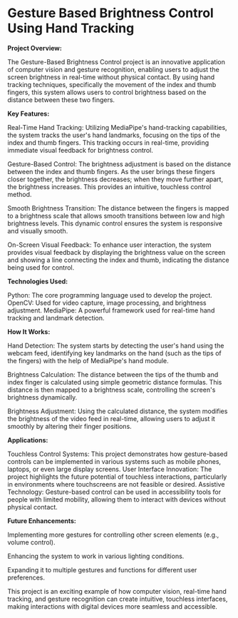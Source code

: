 # Gesture Based Brightness Control Using Hand Tracking

**Project Overview:**

The Gesture-Based Brightness Control project is an innovative application of computer vision and gesture recognition, enabling users to adjust the screen brightness in real-time without physical contact. By using hand tracking techniques, specifically the movement of the index and thumb fingers, this system allows users to control brightness based on the distance between these two fingers.

**Key Features:**

Real-Time Hand Tracking: Utilizing MediaPipe's hand-tracking capabilities, the system tracks the user's hand landmarks, focusing on the tips of the index and thumb fingers. This tracking occurs in real-time, providing immediate visual feedback for brightness control.

Gesture-Based Control: The brightness adjustment is based on the distance between the index and thumb fingers. As the user brings these fingers closer together, the brightness decreases; when they move further apart, the brightness increases. This provides an intuitive, touchless control method.

Smooth Brightness Transition: The distance between the fingers is mapped to a brightness scale that allows smooth transitions between low and high brightness levels. This dynamic control ensures the system is responsive and visually smooth.

On-Screen Visual Feedback: To enhance user interaction, the system provides visual feedback by displaying the brightness value on the screen and showing a line connecting the index and thumb, indicating the distance being used for control.

**Technologies Used:**


Python: The core programming language used to develop the project.
OpenCV: Used for video capture, image processing, and brightness adjustment.
MediaPipe: A powerful framework used for real-time hand tracking and landmark detection.


**How It Works:**


Hand Detection: The system starts by detecting the user's hand using the webcam feed, identifying key landmarks on the hand (such as the tips of the fingers) with the help of MediaPipe's hand module.

Brightness Calculation: The distance between the tips of the thumb and index finger is calculated using simple geometric distance formulas. This distance is then mapped to a brightness scale, controlling the screen's brightness dynamically.

Brightness Adjustment: Using the calculated distance, the system modifies the brightness of the video feed in real-time, allowing users to adjust it smoothly by altering their finger positions.

**Applications:**

Touchless Control Systems: This project demonstrates how gesture-based controls can be implemented in various systems such as mobile phones, laptops, or even large display screens.
User Interface Innovation: The project highlights the future potential of touchless interactions, particularly in environments where touchscreens are not feasible or desired.
Assistive Technology: Gesture-based control can be used in accessibility tools for people with limited mobility, allowing them to interact with devices without physical contact.


**Future Enhancements:**

Implementing more gestures for controlling other screen elements (e.g., volume control).

Enhancing the system to work in various lighting conditions.

Expanding it to multiple gestures and functions for different user preferences.

This project is an exciting example of how computer vision, real-time hand tracking, and gesture recognition can create intuitive, touchless interfaces, making interactions with digital devices more seamless and accessible.






